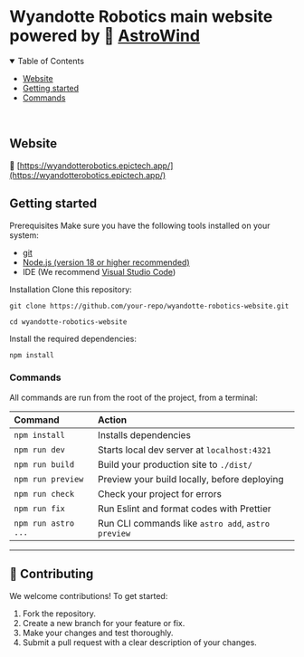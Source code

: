 # Wyandotte Robotics main website powered by 🚀 [AstroWind](https://github.com/onwidget/astrowind)

<details open>
<summary>Table of Contents</summary>

- [Website](#Website)
- [Getting started](#getting-started)
- [Commands](#commands)

</details>

<br>

## Website

📌 [https://wyandotterobotics.epictech.app/](https://wyandotterobotics.epictech.app/)

## Getting started

Prerequisites
Make sure you have the following tools installed on your system:

- [git](https://git-scm.com/downloads)
- [Node.js (version 18 or higher recommended)](https://nodejs.org/en/download)
- IDE (We recommend [Visual Studio Code](https://code.visualstudio.com/download))

Installation
Clone this repository:

```
git clone https://github.com/your-repo/wyandotte-robotics-website.git

cd wyandotte-robotics-website
```

Install the required dependencies:

```
npm install
```

### Commands

All commands are run from the root of the project, from a terminal:

| Command             | Action                                             |
| :------------------ | :------------------------------------------------- |
| `npm install`       | Installs dependencies                              |
| `npm run dev`       | Starts local dev server at `localhost:4321`        |
| `npm run build`     | Build your production site to `./dist/`            |
| `npm run preview`   | Preview your build locally, before deploying       |
| `npm run check`     | Check your project for errors                      |
| `npm run fix`       | Run Eslint and format codes with Prettier          |
| `npm run astro ...` | Run CLI commands like `astro add`, `astro preview` |

---

## 🤝 Contributing

We welcome contributions! To get started:

1. Fork the repository.
2. Create a new branch for your feature or fix.
3. Make your changes and test thoroughly.
4. Submit a pull request with a clear description of your changes.
